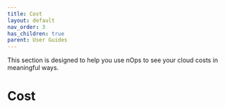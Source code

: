```yaml
---
title: Cost
layout: default
nav_order: 3
has_children: true
parent: User Guides
---
```


This section is designed to help you use nOps to see your cloud costs in meaningful ways.

# Cost